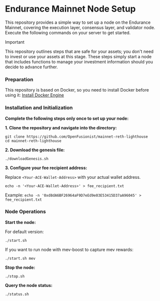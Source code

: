 # Endurance Mainnet Node Setup

This repository provides a simple way to set up a node on the Endurance Mainnet, covering the execution layer, consensus layer, and validator node. Execute the following commands on your server to get started.

> [!IMPORTANT]  
> This repository outlines steps that are safe for your assets; you don't need to invest or use your assets at this stage. These steps simply start a node that includes functions to manage your investment information should you decide to advance further.

### Preparation

This repository is based on Docker, so you need to install Docker before using it: [Install Docker Engine](https://docs.docker.com/engine/install/)

### Installation and Initialization

**Complete the following steps only once to set up your node:**

**1. Clone the repository and navigate into the directory:**

```
git clone https://github.com/OpenFusionist/mainnet-reth-lighthouse
cd mainnet-reth-lighthouse
```

**2. Download the genesis file:**

```
./downloadGenesis.sh
```

**3. Configure your fee recipient address:**

Replace `<Your-ACE-Wallet-Address>` with your actual wallet address.

```
echo -n '<Your-ACE-Wallet-Address>' > fee_recipient.txt
```

Example: `echo -n '0xd8dA6BF26964aF9D7eEd9e03E53415D37aA96045' > fee_recipient.txt`

### Node Operations

**Start the node:**

For default version:
```
./start.sh
```

If you want to run node with mev-boost to capture mev rewards:

```
./start.sh mev
```

**Stop the node:**

```
./stop.sh
```

**Query the node status:**

```
./status.sh
```
